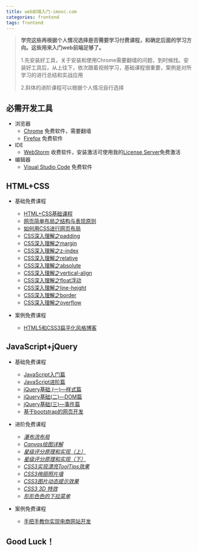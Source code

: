 ```yaml
---
title: web前端入门-imooc.com
categories: frontend
tags: frontend
---
```


> **学完这些再根据个人情况选择是否需要学习付费课程，和确定后面的学习方向。这些用来入门web前端足够了。**
> 
> 1.先安装好工具，关于安装和使用Chrome需要翻墙的问题，到时候找。安装好工具后，从上往下，依次跟着视频学习，基础课程很重要，案例是对所学习的进行总结和实战应用
> 
> 2.斜体的进阶课程可以根据个人情况自行选择
>  


<!-- more -->


## 必需开发工具


- 浏览器
  - [Chrome](https://www.google.cn/chrome/) 免费软件，需要翻墙
  - [Firefox](http://www.firefox.com.cn/) 免费软件
- IDE
  - [WebStorm](http://www.jetbrains.com/webstorm/download/) 收费软件，安装激活可使用我的[License Server](https://heimo-he.github.io/idea/)免费激活
- 编辑器
  - [Visual Studio Code](https://code.visualstudio.com/Download) 免费软件



## HTML+CSS
- 基础免费课程
  - [HTML+CSS基础课程](https://www.imooc.com/learn/9)
  - [网页简单布局之结构与表现原则](https://www.imooc.com/learn/20)
  - [如何用CSS进行网页布局](https://www.imooc.com/learn/57)
  - [CSS深入理解之padding](https://www.imooc.com/learn/710)
  - [CSS深入理解之margin](https://www.imooc.com/learn/680)
  - [CSS深入理解之z-index](https://www.imooc.com/learn/643)
  - [CSS深入理解之relative](https://www.imooc.com/learn/565)
  - [CSS深入理解之absolute](https://www.imooc.com/learn/192)
  - [CSS深入理解之vertical-align](https://www.imooc.com/learn/542)
  - [CSS深入理解之float浮动](https://www.imooc.com/learn/121)
  - [CSS深入理解之line-height](https://www.imooc.com/learn/403)
  - [CSS深入理解之border](https://www.imooc.com/learn/755)
  - [CSS深入理解之overflow](https://www.imooc.com/learn/256)

- 案例免费课程
  - [HTML5和CSS3扁平化风格博客](https://www.imooc.com/learn/445)

## JavaScript+jQuery
- 基础免费课程
  - [JavaScript入门篇](https://www.imooc.com/learn/36)
  - [JavaScript进阶篇](https://www.imooc.com/learn/10)
  - [jQuery基础 (一)—样式篇](https://www.imooc.com/learn/418)
  - [jQuery基础(二)—DOM篇](https://www.imooc.com/learn/530)
  - [jQuery基础(三)—事件篇](https://www.imooc.com/learn/429)
  - [基于bootstrap的网页开发](https://www.imooc.com/learn/182)

- 进阶免费课程
  - *[瀑布流布局](https://www.imooc.com/learn/101)*
  - *[Canvas绘图详解](https://www.imooc.com/learn/185)*
  - *[星级评分原理和实现（上）](https://www.imooc.com/learn/842)*
  - *[星级评分原理和实现（下）](https://www.imooc.com/learn/848)*
  - *[CSS3实现漂亮ToolTips效果](https://www.imooc.com/learn/331)*
  - *[CSS3绚丽照片墙](https://www.imooc.com/learn/227)*
  - *[CSS3图片动态提示效果](https://www.imooc.com/learn/473)*
  - *[CSS3 3D 特效](https://www.imooc.com/learn/77)*
  - *[形形色色的下拉菜单](https://www.imooc.com/learn/12)*

- 案例免费课程
  - [手把手教你实现电商网站开发](https://www.imooc.com/learn/100)

## Good Luck！

